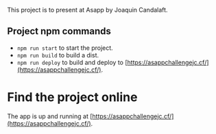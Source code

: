 This project is to present at Asapp by Joaquin Candalaft.

## Project npm commands
* `npm run start` to start the project.
* `npm run build` to build a dist.
* `npm run deploy` to build and deploy to [https://asappchallengejc.cf/](https://asappchallengejc.cf/).

# Find the project online
The app is up and running at [https://asappchallengejc.cf/](https://asappchallengejc.cf/).


